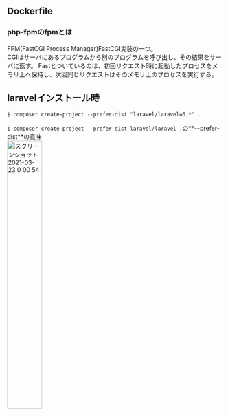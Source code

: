 ## Dockerfile
### php-fpmのfpmとは
FPM(FastCGI Process Manager)FastCGI実装の一つ。  
CGIはサーバにあるプログラムから別のプログラムを呼び出し、その結果をサーバに返す。
Fastとついているのは、初回リクエスト時に起動したプロセスをメモリ上へ保持し、次回同じリクエストはそのメモリ上のプロセスを実行する。



## laravelインストール時
```
$ composer create-project --prefer-dist "laravel/laravel=6.*" .
```

```$ composer create-project --prefer-dist laravel/laravel .```の**--prefer-dist**の意味  
<img width="40%" alt="スクリーンショット 2021-03-23 0 00 54" src="https://user-images.githubusercontent.com/57553474/112010957-209f3b80-8b6b-11eb-9357-bdd4cabfe2e9.png">